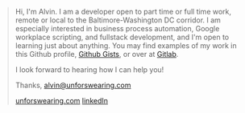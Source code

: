> Hi, I'm Alvin. I am a developer open to part time or full time work, remote or local to the Baltimore-Washington DC corridor. I am especially interested in business process automation, Google workplace scripting, and fullstack development, and I'm open to learning just about anything. You may find examples of my work in this Github profile, [Github Gists](https://gist.github.com/unforswearing), or over at [Gitlab](https://gitlab.com/unforswearing).
>
> I look forward to hearing how I can help you!
>
> Thanks,
> alvin@unforswearing.com
>
> [unforswearing.com](https://www.unforswearing.com)
> [linkedIn](https://www.linkedin.com/in/alvin-charity/)


<!--
**unforswearing/unforswearing** is a ✨ _special_ ✨ repository because its `README.md` (this file) appears on your GitHub profile.
-->

